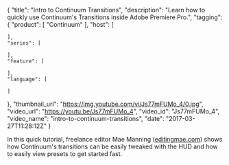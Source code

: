 {
  "title": "Intro to Continuum Transitions",
  "description": "Learn how to quickly use Continuum's Transitions inside Adobe Premiere Pro.",
  "tagging": {
    "product": [
      "Continuum"
    ],
    "host": [

    ],
    "series": [

    ],
    "feature": [

    ],
    "language": [

    ]
  },
  "thumbnail_url": "https://img.youtube.com/vi/Js77mFUMo_4/0.jpg",
  "video_url": "https://youtu.be/Js77mFUMo_4",
  "video_id": "Js77mFUMo_4",
  "video_name": "intro-to-continuum-transitions",
  "date": "2017-03-27T11:28:12Z"
}

In this quick tutorial, freelance editor Mae Manning (<a href="http://www.editingmae.com">editingmae.com</a>) shows how Continuum's transitions can be easily tweaked with the HUD and how to easily view presets to get started fast.
